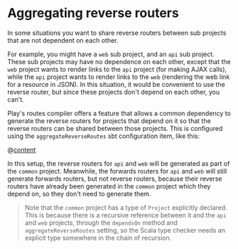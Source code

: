 # Aggregating reverse routers

In some situations you want to share reverse routers between sub projects that are not dependent on each other.

For example, you might have a `web` sub project, and an `api` sub project.  These sub projects may have no dependence on each other, except that the `web` project wants to render links to the `api` project (for making AJAX calls), while the `api` project wants to render links to the `web` (rendering the web link for a resource in JSON).  In this situation, it would be convenient to use the reverse router, but since these projects don't depend on each other, you can't.

Play's routes compiler offers a feature that allows a common dependency to generate the reverse routers for projects that depend on it so that the reverse routers can be shared between those projects.  This is configured using the `aggregateReverseRoutes` sbt configuration item, like this:

@[content](code/aggregate.sbt)

In this setup, the reverse routers for `api` and `web` will be generated as part of the `common` project.  Meanwhile, the forwards routers for `api` and `web` will still generate forwards routers, but not reverse routers, because their reverse routers have already been generated in the `common` project which they depend on, so they don't need to generate them.

> Note that the `common` project has a type of `Project` explicitly declared.  This is because there is a recursive reference between it and the `api` and `web` projects, through the `dependsOn` method and `aggregateReverseRoutes` setting, so the Scala type checker needs an explicit type somewhere in the chain of recursion.